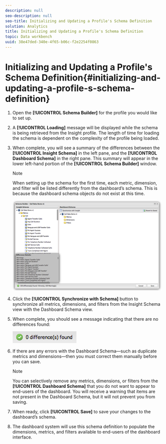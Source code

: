 ```yaml
---
description: null
seo-description: null
seo-title: Initializing and Updating a Profile's Schema Definition
solution: Analytics
title: Initializing and Updating a Profile's Schema Definition
topic: Data workbench
uuid: 38e47ded-340e-4f65-b06c-f2e2254f0863
---
```


# Initializing and Updating a Profile's Schema Definition{#initializing-and-updating-a-profile-s-schema-definition}

1. Open the **[!UICONTROL Schema Builder]** for the profile you would like to set up.
1. A **[!UICONTROL Loading]** message will be displayed while the schema is being retrieved from the Insight profile. The length of time for loading the schema is dependent on the complexity of the profile being loaded.
1. When complete, you will see a summary of the differences between the **[!UICONTROL Insight Schema]** in the left pane, and the **[!UICONTROL Dashboard Schema]** in the right pane. This summary will appear in the lower left-hand portion of the **[!UICONTROL Schema Builder]** window.

   >[!NOTE]
   >
   >When setting up the schema for the first time, each metric, dimension, and filter will be listed differently from the dashboard’s schema. This is because the dashboard schema objects do not exist at this time.

   ![](assets/schema_builder2.png)

1. Click the **[!UICONTROL Synchronize with Schema]** button to synchronize all metrics, dimensions, and filters from the Insight Schema view with the Dashboard Schema view.
1. When complete, you should see a message indicating that there are no differences found:

   ![](assets/diff_found.png)

1. If there are any errors with the Dashboard Schema—such as duplicate metrics and dimensions—then you must correct them manually before you can save.

   >[!NOTE]
   >
   >You can selectively remove any metrics, dimensions, or filters from the **[!UICONTROL Dashboard Schema]** that you do not want to appear to end-users of the dashboard. You will receive a warning that items are not present in the Dashboard Schema, but it will not prevent you from saving.

1. When ready, click **[!UICONTROL Save]** to save your changes to the dashboard’s schema.
1. The dashboard system will use this schema definition to populate the dimensions, metrics, and filters available to end-users of the dashboard interface.
